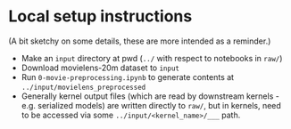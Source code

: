 # Local setup instructions

(A bit sketchy on some details, these are more intended as a reminder.)

- Make an `input` directory at pwd (`../` with respect to notebooks in `raw/`)
- Download movielens-20m dataset to `input`
- Run `0-movie-preprocessing.ipynb` to generate contents at `../input/movielens_preprocessed`
- Generally kernel output files (which are read by downstream kernels - e.g. serialized models) are written directly to `raw/`, but in kernels, need to be accessed via some `../input/<kernel_name>/___` path.
